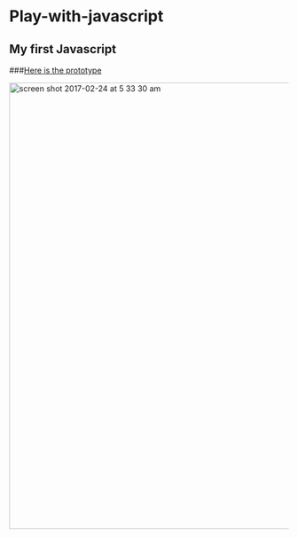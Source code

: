 # Play-with-javascript
## My first Javascript
###[Here is the prototype](https://invis.io/A4AU2936D)

<img width="806" alt="screen shot 2017-02-24 at 5 33 30 am" src="https://cloud.githubusercontent.com/assets/24194372/23300498/cc7af46a-fa53-11e6-86d9-f56367d3cb7c.png">







